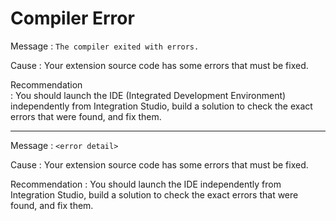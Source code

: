 # Compiler Error

Message
:   `The compiler exited with errors.`

Cause
:   Your extension source code has some errors that must be fixed.

Recommendation    
:   You should launch the IDE (Integrated Development Environment) independently from Integration Studio, build a solution to check the exact errors that were found, and fix them.

---

Message
:   `<error detail>`

Cause
:   Your extension source code has some errors that must be fixed.

Recommendation
:   You should launch the IDE independently from Integration Studio, build a solution to check the exact errors that were found, and fix them.
